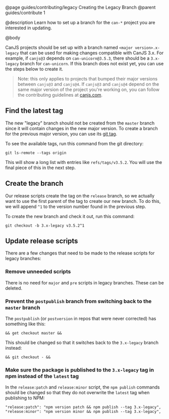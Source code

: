 @page guides/contributing/legacy Creating the Legacy Branch
@parent guides/contribute 1

@description Learn how to set up a branch for the `can-*` project you are interested in updating.

@body

CanJS projects should be set up with a branch named `<major version>.x-legacy` that can be used for making changes compatible with CanJS 3.x. For example, if `canjs@3` depends on `can-unicorn@3.5.3`, there should be a `3.x-legacy` branch for `can-unicorn`. If this branch does not exist yet, you can use the steps below to create it. 

> Note: this only applies to projects that bumped their major versions between `canjs@3` and `canjs@4`. If `canjs@3` and `canjs@4` depend on the same major version of the project you're working on, you can follow the contributing guidelines at [canjs.com](https://canjs.com/doc/guides/contribute.html).

## Find the latest tag

The new "legacy" branch should not be created from the `master` branch since it will contain changes in the new major version. To create a branch for the previous major version, you can use its [git tag](https://git-scm.com/book/en/v2/Git-Basics-Tagging).

To see the available tags, run this command from the git directory:

```
git ls-remote --tags origin
```

This will show a long list with entries like `refs/tags/v3.5.2`. You will use the final piece of this in the next step.


## Create the branch

Our release scripts create the tag on the `release` branch, so we actually want to use the first parent of the tag to create our new branch. To do this, we will append `^1` to the version number found in the previous step.

To create the new branch and check it out, run this command:

```
git checkout -b 3.x-legacy v3.5.2^1
```

## Update release scripts

There are a few changes that need to be made to the release scripts for legacy branches:

### Remove unneeded scripts

There is no need for `major` and `pre` scripts in legacy branches. These can be deleted.

### Prevent the `postpublish` branch from switching back to the `master` branch

The `postpublish` (or `postversion` in repos that were never corrected) has something like this:

```
&& get checkout master &&
```

This should be changed so that it switches back to the `3.x-legacy` branch instead:

```
&& git checkout - &&
```

### Make sure the package is published to the `3.x-legacy` tag in npm instead of the `latest` tag

In the `release:patch` and `release:minor` script, the `npm publish` commands should be changed so that they do not overwrite the `latest` tag when publishing to NPM:

```
"release:patch": "npm version patch && npm publish --tag 3.x-legacy",
"release:minor": "npm version minor && npm publish --tag 3.x-legacy",
 ```
